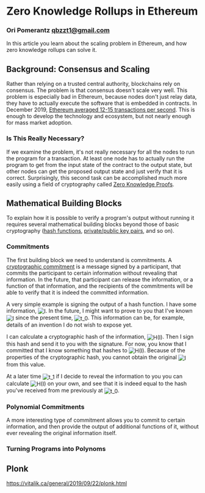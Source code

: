 # Zero Knowledge Rollups in Ethereum
### Ori Pomerantz qbzzt1@gmail.com 

In this article you learn about the scaling problem in Ethereum, and how zero knowledge rollups can
solve it.

## Background: Consensus and Scaling

Rather than relying on a trusted central authority, blockchains rely on consensus. The problem is
that consensus doesn't scale very well. This problem is especially bad in Ethereum, because nodes don't 
just relay data, they have to actually execute the software that is embedded in contracts. In December
2019, [Ethereum averaged 12-15 transactions per 
second](https://blog.bybit.com/research-and-analysis/ethereum-blockchain-performance-and-scalability/).
This is enough to develop the technology and ecosystem, but not nearly enough for mass market adoption.


### Is This Really Necessary?

If we examine the problem, it's not really necessary for all the nodes to run the program for a 
transaction. At least one node has to actually run the program to get from the input state of the
contract to the output state, but other nodes can get the proposed output state and just verify
that it is correct. Surprisingly, this second task can be accomplished much more easily using a 
field of cryptography called [Zero Knowledge Proofs](https://en.wikipedia.org/wiki/Zero-knowledge_proof).


## Mathematical Building Blocks

To explain how it is possible to verify a program's output without running it requires several 
mathematical building blocks beyond those of basic cryptography ([hash 
functions](https://en.wikipedia.org/wiki/Cryptographic_hash_function), [private/public key
pairs](https://en.wikipedia.org/wiki/Public-key_cryptography), and so on).


### Commitments

The first building block we need to understand is commitments. A [cryptographic 
commitment](https://en.wikipedia.org/wiki/Commitment_scheme) is a message signed by a participant, that 
commits the participant to certain information without revealing that information. In the future, that 
participant can release the information, or a function of that information, and the recipients of the 
commitments will be able to verify that it is indeed the committed information.

A very simple example is signing the output of a hash function. I have some information, 
<img src="https://latex.codecogs.com/gif.latex?I" alt="I" style="vertical-align:middle">. In the 
future, I might want to prove to you that I've known 
<img src="https://latex.codecogs.com/gif.latex?I" alt="I" style="vertical-align:middle"> 
since the present time, 
<img src="https://latex.codecogs.com/gif.latex?t_0" alt="t_0" style="vertical-align:middle">. 
This information can be, for example, details of an invention I do not wish to expose yet.

I can calculate a cryptographic hash of the information, 
<img src="https://latex.codecogs.com/gif.latex?H(I)" alt="H(I)" style="vertical-align:middle">.
Then I sign this hash and send it to you with the signature. For now, you know that I committed that I know something
that hashes to 
<img src="https://latex.codecogs.com/gif.latex?H(I)" alt="H(I)" style="vertical-align:middle">.
Because of the properties of the cryptographic hash, you cannot obtain the original 
<img src="https://latex.codecogs.com/gif.latex?I" title="I" style="vertical-align:middle"> from this value.

At a later time <img src="https://latex.codecogs.com/gif.latex?t_1" alt="t_1" style="vertical-align:middle"> 
if I decide to reveal the information to you you can calculate 
<img src="https://latex.codecogs.com/gif.latex?H(I)" alt="H(I)" style="vertical-align:middle"> on your own, and see that it
is indeed equal to the hash you've received from me previously at 
<img src="https://latex.codecogs.com/gif.latex?t_0" alt="t_0" style="vertical-align:middle">.


### Polynomial Commitments

A more interesting type of commitment allows you to commit to certain information, and then provide 
the output of additional functions of it, without ever revealing the original information itself. 


### Turning Programs into Polynoms



## Plonk

https://vitalik.ca/general/2019/09/22/plonk.html
